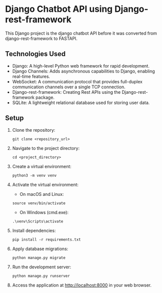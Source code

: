 # Django Chatbot API using Django-rest-framework

This Django project is the django chatbot API before it was converted from django-rest-framework to FASTAPI.

## Technologies Used

- Django: A high-level Python web framework for rapid development.
- Django Channels: Adds asynchronous capabilities to Django, enabling real-time features.
- WebSocket: A communication protocol that provides full-duplex communication channels over a single TCP connection.
- Django-rest-framework: Creating Rest APIs using the Django-rest-framework package.  
- SQLite: A lightweight relational database used for storing user data.

## Setup

1. Clone the repository:

    ```
    git clone <repository_url>
    ```

2. Navigate to the project directory:

    ```
    cd <project_directory>
    ```

3. Create a virtual environment:

    ```
    python3 -m venv venv
    ```

4. Activate the virtual environment:

    - On macOS and Linux:

    ```
    source venv/bin/activate
    ```

    - On Windows (cmd.exe):

    ```
    .\venv\Scripts\activate
    ```

5. Install dependencies:

    ```
    pip install -r requirements.txt
    ```

6. Apply database migrations:

    ```
    python manage.py migrate
    ```

7. Run the development server:

    ```
    python manage.py runserver
    ```

8. Access the application at [http://localhost:8000](http://localhost:8000) in your web browser.

